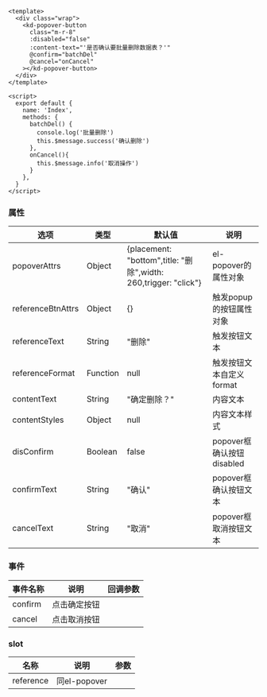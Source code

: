 ```vue
<template>
  <div class="wrap">
    <kd-popover-button
      class="m-r-8"
      :disabled="false"
      :content-text="'是否确认要批量删除数据表？'"
      @confirm="batchDel"
      @cancel="onCancel"
    ></kd-popover-button>
  </div>
</template>

<script>
  export default {
    name: 'Index',
    methods: {
      batchDel() {
        console.log('批量删除')
        this.$message.success('确认删除')
      },
      onCancel(){
        this.$message.info('取消操作')
      }
    },
  }
</script>
```

### 属性
|选项|类型|默认值|说明|
|---|---|---|---|
|popoverAttrs|Object|{placement: "bottom",title: "删除",width: 260,trigger: "click"}|el-popover的属性对象|
|referenceBtnAttrs|Object|{}|触发popup的按钮属性对象|
|referenceText|String|"删除"|触发按钮文本|
|referenceFormat|Function|null|触发按钮文本自定义format|
|contentText|String|"确定删除？"|内容文本|
|contentStyles|Object|null|内容文本样式|
|disConfirm|Boolean|false|popover框确认按钮disabled|
|confirmText|String|"确认"|popover框确认按钮文本|
|cancelText|String|"取消"|popover框取消按钮文本|

### 事件
|事件名称|说明|回调参数|
|---|---|---|
|confirm|点击确定按钮||
|cancel|点击取消按钮||

### slot
|名称|说明|参数|
|---|---|---|
|reference|同el-popover||